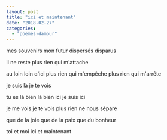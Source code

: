 ```yaml
---
layout: post
title: "ici et maintenant"
date: "2018-02-27"
categories: 
  - "poemes-damour"
---
```


mes souvenirs mon futur dispersés disparus

il ne reste plus rien qui m'attache

au loin loin d'ici plus rien qui m'empêche plus rien qui m'arrête

je suis là je te vois

tu es là bien là bien ici je suis ici

je me vois je te vois plus rien ne nous sépare

que de la joie que de la paix que du bonheur

toi et moi ici et maintenant
